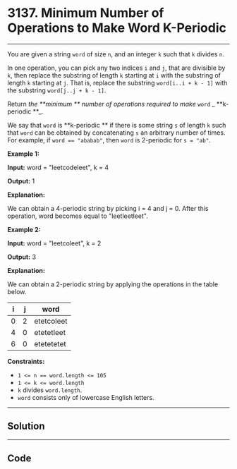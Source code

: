 # 3137. Minimum Number of Operations to Make Word K-Periodic

---

You are given a string `word` of size `n`, and an integer `k` such that `k` divides `n`.

In one operation, you can pick any two indices `i` and `j`, that are divisible by `k`, then replace the substring of length `k` starting at `i` with the substring of length `k` starting at `j`. That is, replace the substring `word[i..i + k - 1]` with the substring `word[j..j + k - 1]`.

Return _the **minimum ** number of operations required to make_ `word` _ **k-periodic **_.

We say that `word` is **k-periodic ** if there is some string `s` of length `k` such that `word` can be obtained by concatenating `s` an arbitrary number of times. For example, if `word == "ababab"`, then `word` is 2-periodic for `s = "ab"`.

 

**Example 1:**

**Input:** word = "leetcodeleet", k = 4

**Output:** 1

**Explanation:**

We can obtain a 4-periodic string by picking i = 4 and j = 0. After this operation, word becomes equal to "leetleetleet".

**Example 2:**

**Input:** word = "leetcoleet", k = 2

**Output:** 3

**Explanation:**

We can obtain a 2-periodic string by applying the operations in the table below.

i | j | word  
---|---|---  
0 | 2 | etetcoleet  
4 | 0 | etetetleet  
6 | 0 | etetetetet  
  
 

 

**Constraints:**

  * `1 <= n == word.length <= 105`
  * `1 <= k <= word.length`
  * `k` divides `word.length`.
  * `word` consists only of lowercase English letters.

---

## Solution



---

## Code
```python


```